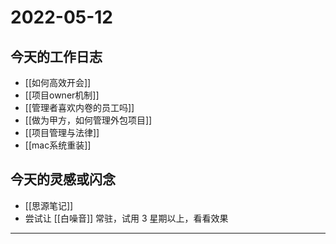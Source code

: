 # 2022-05-12

## 今天的工作日志

- [[如何高效开会]]
- [[项目owner机制]]
- [[管理者喜欢内卷的员工吗]]
- [[做为甲方，如何管理外包项目]]
- [[项目管理与法律]]
- [[mac系统重装]]

## 今天的灵感或闪念

- [[思源笔记]]
- 尝试让 [[白噪音]] 常驻，试用 3 星期以上，看看效果
---